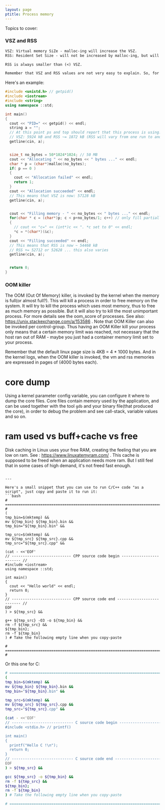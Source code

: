 ```yaml
---
layout: page
ptitle: Process memory
---
```


Topics to cover:

### VSZ and RSS
```txt
VSZ: Virtual memory SiZe - malloc-ing will increase the VSZ.
RSS: Resident Set Size - will not be increased by malloc-ing, but will increase only when actually writing to that pre-allocated memory, by the ammount written. So for example you can allocate 10 GiB of RAM and only write 2 GiB to it. That will mean VSZ += 10 GiB and RSS += 2 GiB.

RSS is always smaller than (<) VSZ.

Remember that VSZ and RSS values are not very easy to explain. So, for example while a simple hello world C++ program always starts with the same VSZ = 5924 kB, the RSS is approximately equal to 1872 kB, but it varies on each run. Looking at /proc/PID/smap you can see for example that the [stack] is not always constant. See also: https://stackoverflow.com/questions/67904845/rss-stack-memory-allocation-not-consistent .
```

Here's an example:
```cpp
#include <unistd.h> // getpid()
#include <iostream>
#include <string>
using namespace ::std;

int main()
{
  cout << "PID=" << getpid() << endl;
  string a = "";
  // At this point ps and top should report that this process is using:
  // VSZ: 5924 kB and RSS ~= 1872 kB (RSS will vary from one run to another)
  getline(cin, a);


  size_t no_bytes = 50*1024*1024; // 50 MB
  cout << "Allocating " << no_bytes << " bytes ..." << endl;
  char * p = (char*)malloc(no_bytes);
  if( p == 0 )
  {
    cout << "Allocation failed" << endl;
    return 1;
  }
  cout << "Allocation succeeded" << endl;
  // This means that VSZ is now: 57128 kB
  getline(cin, a);


  cout << "Filling memory - " << no_bytes << " bytes ..." << endl;
  for(char * c = (char*)p; c < p+no_bytes/1; c++) // only fill partially 1/2 ?
  {
    // cout << "c=" << (int*)c << ". *c set to 0" << endl;
    *c = *(char*)(&c);
  }
  cout << "Filling succeeded" << endl;
  // This means that RSS is now ~ 54468 kB
  // RSS += 52712 or 52628 ... this also varies
  getline(cin, a);


  return 0;
}
```


### OOM killer
The OOM (Out Of Memory) killer, is invoked by the kernel when the memory is full(or almost full?). This will kill a process in order to free memory on the system. It will try to kill the process which uses most memory, thus to free as much memory as possible. But it will also try to kill the most unimportant process. For more details see the oom_score of processes. See also: https://unix.stackexchange.com/a/153586 . Note that OOM Killer can also be invoked per control-group. Thus having an OOM Killer kill your process only means that a certain memory limit was reached, not necessary that the host ran out of RAM - maybe you just had a container memory limit set to your process.

Remember that the default linux page size is 4KB = 4 * 1000 bytes. And in the kernel logs, when the OOM killer is invoked, the vm and rss memories are expressed in pages of (4000 bytes each).

# core dump
Using a kernel parameter config variable, you can configure it where to dump the core files. Core files contain memory used by the application, and can be used together with the tool `gdb` and your binary file(that produced the core), in order to debug the problem and see call-stack, variable values and so on.

# ram used vs buff+cache vs free
Disk caching in Linux uses your free RAM, creating the feeling that you are low on ram. See : https://www.linuxatemyram.com/ . This cache is supposed to be freed when an application needs more ram. But I still feel that in some cases of high demand, it's not freed fast enough.
```

---

Here's a small snippet that you can use to run C/C++ code "as a script", just copy and paste it to run it:
```bash
# ============================================================================ #
(
tmp_bin=$(mktemp) &&
mv ${tmp_bin} ${tmp_bin}.bin &&
tmp_bin="${tmp_bin}.bin" &&

tmp_src=$(mktemp) &&
mv ${tmp_src} ${tmp_src}.cpp &&
tmp_src="${tmp_src}.cpp" &&

(cat - <<'EOF'
// --------------------------- CPP source code begin ------------------------ //
#include <iostream>
using namespace ::std;

int main()
{
  cout << "Hello world" << endl;
  return 0;
}
// --------------------------- CPP source code end -------------------------- //
EOF
) > ${tmp_src} &&

g++ ${tmp_src} -O3 -o ${tmp_bin} &&
rm -f ${tmp_src} &&
${tmp_bin};
rm -f ${tmp_bin}
) # Take the following empty line when you copy-paste

# ============================================================================ #
```
Or this one for C:
```bash
# ============================================================================ #
(
tmp_bin=$(mktemp) &&
mv ${tmp_bin} ${tmp_bin}.bin &&
tmp_bin="${tmp_bin}.bin" &&

tmp_src=$(mktemp) &&
mv ${tmp_src} ${tmp_src}.cpp &&
tmp_src="${tmp_src}.cpp" &&

(cat - <<'EOF'
// ---------------------------- C source code begin ------------------------- //
#include <stdio.h> // printf()

int main()
{
  printf("Hello C !\n");
  return 0;
}
// ---------------------------- C source code end --------------------------- //
EOF
) > ${tmp_src} &&

gcc ${tmp_src} -o ${tmp_bin} &&
rm -f ${tmp_src} &&
${tmp_bin};
rm -f ${tmp_bin}
) # Take the following empty line when you copy-paste

# ============================================================================ #
```

